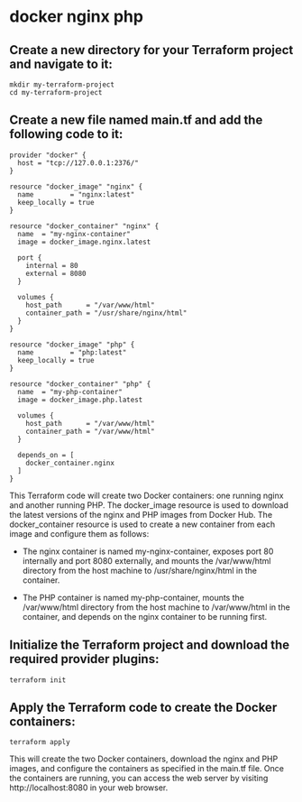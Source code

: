 # docker nginx php

## Create a new directory for your Terraform project and navigate to it:

```
mkdir my-terraform-project
cd my-terraform-project
```

## Create a new file named main.tf and add the following code to it:

```
provider "docker" {
  host = "tcp://127.0.0.1:2376/"
}

resource "docker_image" "nginx" {
  name         = "nginx:latest"
  keep_locally = true
}

resource "docker_container" "nginx" {
  name  = "my-nginx-container"
  image = docker_image.nginx.latest

  port {
    internal = 80
    external = 8080
  }

  volumes {
    host_path      = "/var/www/html"
    container_path = "/usr/share/nginx/html"
  }
}

resource "docker_image" "php" {
  name         = "php:latest"
  keep_locally = true
}

resource "docker_container" "php" {
  name  = "my-php-container"
  image = docker_image.php.latest

  volumes {
    host_path      = "/var/www/html"
    container_path = "/var/www/html"
  }

  depends_on = [
    docker_container.nginx
  ]
}
```

This Terraform code will create two Docker containers: one running nginx and another running PHP. The docker_image resource is used to download the latest versions of the nginx and PHP images from Docker Hub. The docker_container resource is used to create a new container from each image and configure them as follows:

- The nginx container is named my-nginx-container, exposes port 80 internally and port 8080 externally, and mounts the /var/www/html directory from the host machine to /usr/share/nginx/html in the container.

- The PHP container is named my-php-container, mounts the /var/www/html directory from the host machine to /var/www/html in the container, and depends on the nginx container to be running first.


## Initialize the Terraform project and download the required provider plugins:

```
terraform init
```

## Apply the Terraform code to create the Docker containers:

```
terraform apply
```


This will create the two Docker containers, download the nginx and PHP images, and configure the containers as specified in the main.tf file. Once the containers are running, you can access the web server by visiting http://localhost:8080 in your web browser.



